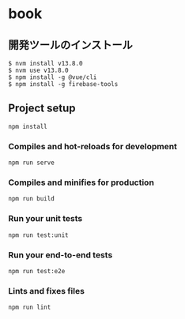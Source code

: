 # book

## 開発ツールのインストール

```shell
$ nvm install v13.8.0
$ nvm use v13.8.0
$ npm install -g @vue/cli
$ npm install -g firebase-tools
```

## Project setup
```
npm install
```

### Compiles and hot-reloads for development
```
npm run serve
```

### Compiles and minifies for production
```
npm run build
```

### Run your unit tests
```
npm run test:unit
```

### Run your end-to-end tests
```
npm run test:e2e
```

### Lints and fixes files
```
npm run lint
```
